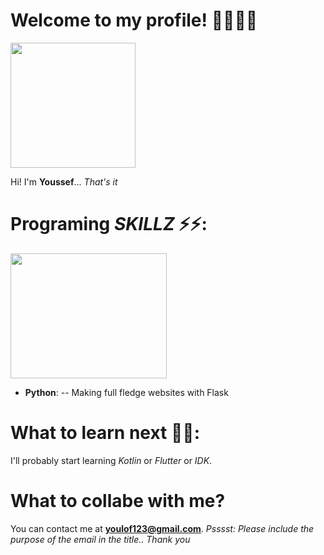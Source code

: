
# Welcome to my profile! 🙋‍♂️🙋‍♂️
<img src="https://media.giphy.com/media/28GHfhGFWpFgsQB4wR/giphy.gif?cid=ecf05e476on8v2hgeea8xty1tv3e328tytu0gx3uy9oi3vl0&rid=giphy.gif&ct=g" width="200" height="200" />

Hi! I'm **Youssef**... _That's it_


# Programing *SKILLZ* ⚡⚡:
<img src="https://media.giphy.com/media/zOvBKUUEERdNm/giphy.gif?cid=ecf05e47rt6s0v0cb3oc49bhc0zdq7de4g1v5n5r63f38npe&rid=giphy.gif&ct=g" width="250" height="200" />

- **Python**:
-- Making full fledge websites with Flask


# What to learn next 🏫🏫:
I'll probably start learning *Kotlin* or *Flutter* or *IDK*.


# What to collabe with me?
You can contact me at **youlof123@gmail.com**.
*Psssst: Please include the purpose of the email in the title.. Thank you*

